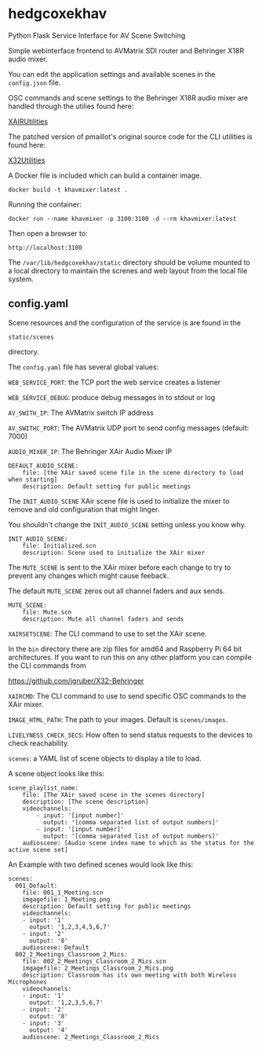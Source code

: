 # hedgcoxekhav
Python Flask Service Interface for AV Scene Switching

Simple webinterface frontend to AVMatrix SDI router and Behringer X18R audio mixer.

You can edit the application settings and available scenes in the `config.json` file.

OSC commands and scene settings to the Behringer X18R audio mixer are handled through the utilies found here:

[XAIRUtilities](https://sites.google.com/site/xairutilities/)

The patched version of pmaillot's original source code for the CLI utilities is found here:

[X32Utilities](https://github.com/jgruber/X32-Behringer)

A Docker file is included which can build a container image. 

`docker build -t khavmixer:latest .`

Running the container:

`docker run --name khavmixer -p 3100:3100 -d --rm khavmixer:latest`

Then open a browser to:

`http://localhost:3100`

The `/var/lib/hedgcoxekhav/static` directory should be volume mounted to a local directory to maintain the screnes and web layout from the local file system.

## config.yaml

Scene resources and the configuration of the service is are found in the 

```
static/scenes
```

directory.

The `config.yaml` file has several global values:

`WEB_SERVICE_PORT`: the TCP port the web service creates a listener

`WEB_SERVICE_DEBUG`: produce debug messages in to stdout or log

`AV_SWITH_IP`: The AVMatrix switch IP address

`AV_SWITHC_PORT`: The AVMatrix UDP port to send config messages (default: 7000)

`AUDIO_MIXER_IP`: The Behringer XAir Audio Mixer IP

```
DEFAULT_AUDIO_SCENE:
    file: [the XAir saved scene file in the scene directory to load when starting]
    description: Default setting for public meetings
```
The `INIT_AUDIO_SCENE` XAir scene file is used to initialize the mixer to remove and old configuration that might linger.

You shouldn't change the `INIT_AUDIO_SCENE` setting unless you know why.

```
INIT_AUDIO_SCENE:
    file: Initialized.scn
    description: Scene used to initialize the XAir mixer
```

The `MUTE_SCENE` is sent to the XAir mixer before each change to try to prevent any changes which might cause feeback.

The default `MUTE_SCENE` zeros out all channel faders and aux sends.

```
MUTE_SCENE:
    file: Mute.scn
    description: Mute all channel faders and sends
```

`XAIRSETSCENE`: The CLI command to use to set the XAir scene.

In the `bin` directory there are zip files for amd64 and Raspberry Pi 64 bit architectures. If you want to run this on any other platform you can compile the CLI commands from

https://github.com/jgruber/X32-Behringer

`XAIRCMD`: The CLI command to use to send specific OSC commands to the XAir mixer.

`IMAGE_HTML_PATH`: The path to your images. Default is `scenes/images`.

`LIVELYNESS_CHECK_SECS`: How often to send status requests to the devices to check reachability.

`scenes`: a YAML list of scene objects to display a tile to load.

A scene object looks like this:

```
scene_playlist_name:
    file: [The XAir saved scene in the scenes directory]
    description: [The scene description]
    videochannels:
        - input: '[input number]'
          output: '[comma separated list of output numbers]'
        - input: '[input number]'
          output: '[comma separated list of output numbers]'
    audioscene: [Audio scene index name to which as the status for the active scene set]
```

An Example with two defined scenes would look like this:

```
scenes:
  001_Default:
    file: 001_1_Meeting.scn
    imgagefile: 1_Meeting.png
    description: Default setting for public meetings
    videochannels:
    - input: '1'
      output: '1,2,3,4,5,6,7'
    - input: '2'
      output: '8'
    audioscene: Default
  002_2_Meetings_Classroom_2_Mics:
    file: 002_2_Meetings_Classroom_2_Mics.scn
    imgagefile: 2_Meetings_Classroom_2_Mics.png
    description: Classroom has its own meeting with both Wireless Microphones
    videochannels:
    - input: '1'
      output: '1,2,3,5,6,7'
    - input: '2'
      output: '8'
    - input: '3'
      output: '4'
    audioscene: 2_Meetings_Classroom_2_Mics
```
